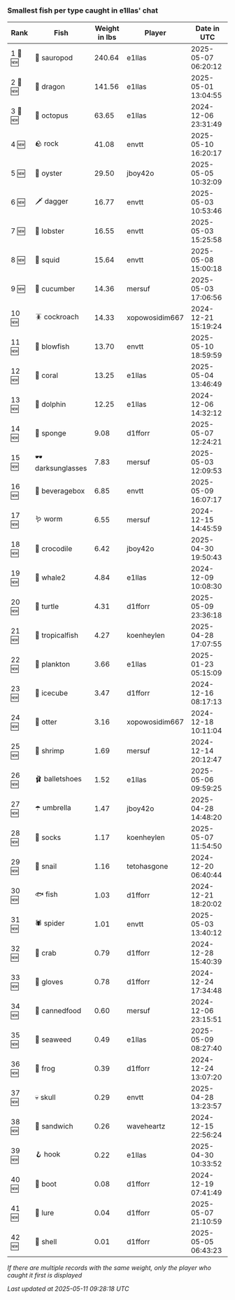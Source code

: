### Smallest fish per type caught in e1llas' chat
| Rank | Fish | Weight in lbs | Player | Date in UTC |
|------|--------|-----------|---------|------|
| 1 🥇 🆕 | 🦕 sauropod | 240.64 | e1llas | 2025-05-07 06:20:12 |
| 2 🥈 🆕 | 🐉 dragon | 141.56 | e1llas | 2025-05-01 13:04:55 |
| 3 🥉 🆕 | 🐙 octopus | 63.65 | e1llas | 2024-12-06 23:31:49 |
| 4 🆕 | 🪨 rock | 41.08 | envtt | 2025-05-10 16:20:17 |
| 5 🆕 | 🦪 oyster | 29.50 | jboy42o | 2025-05-05 10:32:09 |
| 6 🆕 | 🗡️ dagger | 16.77 | envtt | 2025-05-03 10:53:46 |
| 7 🆕 | 🦞 lobster | 16.55 | envtt | 2025-05-03 15:25:58 |
| 8 🆕 | 🦑 squid | 15.64 | envtt | 2025-05-08 15:00:18 |
| 9 🆕 | 🥒 cucumber | 14.36 | mersuf | 2025-05-03 17:06:56 |
| 10 🆕 | 🪳 cockroach | 14.33 | xopowosidim667 | 2024-12-21 15:19:24 |
| 11 🆕 | 🐡 blowfish | 13.70 | envtt | 2025-05-10 18:59:59 |
| 12 🆕 | 🪸 coral | 13.25 | e1llas | 2025-05-04 13:46:49 |
| 13 🆕 | 🐬 dolphin | 12.25 | e1llas | 2024-12-06 14:32:12 |
| 14 🆕 | 🧽 sponge | 9.08 | d1fforr | 2025-05-07 12:24:21 |
| 15 🆕 | 🕶️ darksunglasses | 7.83 | mersuf | 2025-05-03 12:09:53 |
| 16 🆕 | 🧃 beveragebox | 6.85 | envtt | 2025-05-09 16:07:17 |
| 17 🆕 | 🪱 worm | 6.55 | mersuf | 2024-12-15 14:45:59 |
| 18 🆕 | 🐊 crocodile | 6.42 | jboy42o | 2025-04-30 19:50:43 |
| 19 🆕 | 🐋 whale2 | 4.84 | e1llas | 2024-12-09 10:08:30 |
| 20 🆕 | 🐢 turtle | 4.31 | d1fforr | 2025-05-09 23:36:18 |
| 21 🆕 | 🐠 tropicalfish | 4.27 | koenheylen | 2025-04-28 17:07:55 |
| 22 🆕 | 🦠 plankton | 3.66 | e1llas | 2025-01-23 05:15:09 |
| 23 🆕 | 🧊 icecube | 3.47 | d1fforr | 2024-12-16 08:17:13 |
| 24 🆕 | 🦦 otter | 3.16 | xopowosidim667 | 2024-12-18 10:11:04 |
| 25 🆕 | 🦐 shrimp | 1.69 | mersuf | 2024-12-14 20:12:47 |
| 26 🆕 | 🩰 balletshoes | 1.52 | e1llas | 2025-05-06 09:59:25 |
| 27 🆕 | ☂️ umbrella | 1.47 | jboy42o | 2025-04-28 14:48:20 |
| 28 🆕 | 🧦 socks | 1.17 | koenheylen | 2025-05-07 11:54:50 |
| 29 🆕 | 🐌 snail | 1.16 | tetohasgone | 2024-12-20 06:40:44 |
| 30 🆕 | 🐟 fish | 1.03 | d1fforr | 2024-12-21 18:20:02 |
| 31 🆕 | 🕷️ spider | 1.01 | envtt | 2025-05-03 13:40:12 |
| 32 🆕 | 🦀 crab | 0.79 | d1fforr | 2024-12-28 15:40:39 |
| 33 🆕 | 🧤 gloves | 0.78 | d1fforr | 2024-12-24 17:34:48 |
| 34 🆕 | 🥫 cannedfood | 0.60 | mersuf | 2024-12-06 23:15:51 |
| 35 🆕 | 🌿 seaweed | 0.49 | e1llas | 2025-05-09 08:27:40 |
| 36 🆕 | 🐸 frog | 0.39 | d1fforr | 2024-12-24 13:07:20 |
| 37 🆕 | 💀 skull | 0.29 | envtt | 2025-04-28 13:23:57 |
| 38 🆕 | 🥪 sandwich | 0.26 | waveheartz | 2024-12-15 22:56:24 |
| 39 🆕 | 🪝 hook | 0.22 | e1llas | 2025-04-30 10:33:52 |
| 40 🆕 | 👢 boot | 0.08 | d1fforr | 2024-12-19 07:41:49 |
| 41 🆕 | 🎏 lure | 0.04 | d1fforr | 2025-05-07 21:10:59 |
| 42 🆕 | 🐚 shell | 0.01 | d1fforr | 2025-05-05 06:43:23 |

_If there are multiple records with the same weight, only the player who caught it first is displayed_

_Last updated at 2025-05-11 09:28:18 UTC_